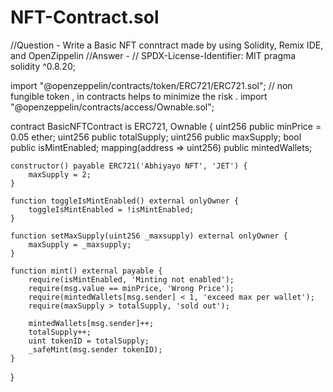 # NFT-Contract.sol

//Question - Write a Basic NFT conntract made by using Solidity, Remix IDE, and OpenZippelin
//Answer -
// SPDX-License-Identifier: MIT
pragma solidity ^0.8.20;

import "@openzeppelin/contracts/token/ERC721/ERC721.sol"; 
// non fungible token , in contracts helps to minimize the risk .
import "@openzeppelin/contracts/access/Ownable.sol";

contract BasicNFTContract is ERC721, Ownable {
    uint256 public minPrice = 0.05 ether;
    uint256 public totalSupply;
    uint256 public maxSupply;
    bool public isMintEnabled;
    mapping(address => uint256) public mintedWallets;

    constructor() payable ERC721('Abhiyayo NFT', 'JET') {
        maxSupply = 2;
    }

    function toggleIsMintEnabled() external onlyOwner {
        toggleIsMintEnabled = !isMintEnabled;
    }

    function setMaxSupply(uint256 _maxsupply) external onlyOwner {
        maxSupply = _maxsupply;
    }

    function mint() external payable {
        require(isMintEnabled, 'Minting not enabled');
        require(msg.value == minPrice, 'Wrong Price');
        require(mintedWallets[msg.sender] < 1, 'exceed max per wallet');
        require(maxSupply > totalSupply, 'sold out');

        mintedWallets[msg.sender]++;
        totalSupply++;
        uint tokenID = totalSupply;
        _safeMint(msg.sender tokenID);
    }

}
